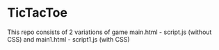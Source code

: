 # TicTacToe

This repo consists of 2 variations of game main.html  -  script.js   (without CSS) and
                                           main1.html -  script1.js  (with CSS)

